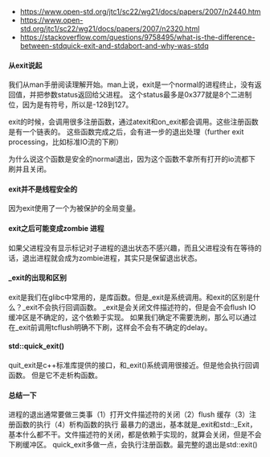 - https://www.open-std.org/jtc1/sc22/wg21/docs/papers/2007/n2440.htm
- https://www.open-std.org/jtc1/sc22/wg21/docs/papers/2007/n2320.html
- https://stackoverflow.com/questions/9758495/what-is-the-difference-between-stdquick-exit-and-stdabort-and-why-was-stdq

#### 从exit说起
我们从man手册阅读理解开始。man上说，exit是一个normal的进程终止，没有返回值，并把参数status返回给父进程。
这个status最多是0x377就是8个二进制位，因为是有符号，所以是-128到127。

exit的时候，会调用很多注册函数，通过atexit和on_exit都会调用。这些注册函数是有一个链表的。
这些函数完成之后，会有进一步的退出处理（further exit processing，比如标准IO流的下刷）

为什么说这个函数是安全的normal退出，因为这个函数不拿所有打开的io流都下刷并且关闭。

#### exit并不是线程安全的
因为exit使用了一个为被保护的全局变量。

#### exit之后可能变成zombie 进程
如果父进程没有显示标记对子进程的退出状态不感兴趣，而且父进程没有在等待的话，退出进程就会成为zombie进程，其实只是保留退出状态。

#### _exit的出现和区别
exit是我们在glibc中常用的，是库函数。但是_exit是系统调用。和exit的区别是什么？_exit不会执行回调函数。
_exit是会关闭文件描述符的，但是会不会flush IO缓冲区是不确定的，这个依赖于实现。
如果我们确定不需要洗刷，那么可以通过在_exit前调用tcflush明确不下刷，这样会不会有不确定的delay。

#### std::quick_exit()
quit_exit是c++标准库提供的接口，和_exit()系统调用很接近。但是他会执行回调函数。
但是它不走析构函数。

#### 总结一下
进程的退出通常要做三类事（1）打开文件描述符的关闭（2）flush 缓存（3）注册函数的执行（4）析构函数的执行
最暴力的退出，基本就是_exit和std::_Exit，基本什么都不干。文件描述符的关闭，都是依赖于实现的，就算会关闭，但是不会下刷缓冲区。
quick_exit多做一点，会执行注册函数。最完整的退出是std::exit()
